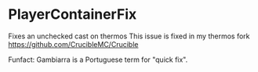 # PlayerContainerFix
Fixes an unchecked cast on thermos
This issue is fixed in my thermos fork https://github.com/CrucibleMC/Crucible

Funfact: Gambiarra is a Portuguese term for "quick fix".

